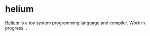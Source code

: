# helium
[Helium](https://github.com/m4yers/helium/wiki) is a toy system programming language and compiler.
Work in progress...
